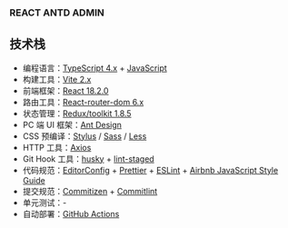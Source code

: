 ### REACT ANTD ADMIN

## 技术栈

- 编程语言：[TypeScript 4.x](https://www.typescriptlang.org/zh/) + [JavaScript](https://www.javascript.com/)
- 构建工具：[Vite 2.x](https://www.webpackjs.com/)
- 前端框架：[React 18.2.0](https://reactjs.org/)
- 路由工具：[React-router-dom 6.x](https://github.com/remix-run/react-router#readme)
- 状态管理：[Redux/toolkit 1.8.5](https://github.com/ReduxKit/ReduxKit/)
- PC 端 UI 框架：[Ant Design](https://ant.design/components/overview-cn/)
- CSS 预编译：[Stylus](https://stylus-lang.com/) / [Sass](https://sass.bootcss.com/documentation) / [Less](http://lesscss.cn/)
- HTTP 工具：[Axios](https://axios-http.com/)
- Git Hook 工具：[husky](https://typicode.github.io/husky/#/) + [lint-staged](https://github.com/okonet/lint-staged)
- 代码规范：[EditorConfig](http://editorconfig.org) + [Prettier](https://prettier.io/) + [ESLint](https://eslint.org/) + [Airbnb JavaScript Style Guide](https://github.com/airbnb/javascript#translation)
- 提交规范：[Commitizen](http://commitizen.github.io/cz-cli/) + [Commitlint](https://commitlint.js.org/#/)
- 单元测试：-
- 自动部署：[GitHub Actions](https://docs.github.com/cn/actions/learn-github-actions)
